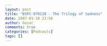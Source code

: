 ```yaml
---
layout: post
title: "BSPC-070118 - The Trilogy of Sadness"
date: 2007-01-18 23:58
author: Gozar
comments: true
categories: [Podcasts]
tags: []
---
```


